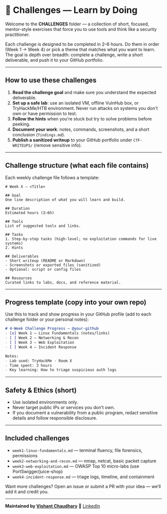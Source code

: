 # 🧩 Challenges — Learn by Doing

Welcome to the **CHALLENGES** folder — a collection of short, focused, mentor-style exercises that force you to use tools and think like a security practitioner.

Each challenge is designed to be completed in 2–6 hours. Do them in order (Week 1 → Week 4) or pick a theme that matches what you want to learn. The goal is depth over breadth: complete a challenge, write a short deliverable, and push it to your GitHub portfolio.

---

## How to use these challenges

1. **Read the challenge goal** and make sure you understand the expected deliverable.
2. **Set up a safe lab**: use an isolated VM, offline VulnHub box, or TryHackMe/HTB environment. Never run attacks on systems you don't own or have permission to test.
3. **Follow the hints** when you’re stuck but try to solve problems before peeking.
4. **Document your work**: notes, commands, screenshots, and a short conclusion (`findings.md`).
5. **Publish a sanitized writeup** to your GitHub portfolio under `CTF-WRITEUPS/` (remove sensitive info).

---

## Challenge structure (what each file contains)

Each weekly challenge file follows a template:

```
# Week X — <Title>

## Goal
One line description of what you will learn and build.

## Duration
Estimated hours (2–6h)

## Tools
List of suggested tools and links.

## Tasks
1. Step-by-step tasks (high-level; no exploitation commands for live systems)
2. Hints

## Deliverables
- Short writeup (README or Markdown)
- Screenshots or exported files (sanitized)
- Optional: script or config files

## Resources
Curated links to labs, docs, and reference material.
```

---

## Progress template (copy into your own repo)

Use this to track and show progress in your GitHub profile (add to each challenge folder or your personal notes):

```md
# 4-Week Challenge Progress — @your-github
- [x] Week 1 — Linux Fundamentals (notes/links)
- [ ] Week 2 — Networking & Recon
- [ ] Week 3 — Web Exploitation
- [ ] Week 4 — Incident Response

Notes:
- Lab used: TryHackMe - Room X
- Time spent: 3 hours
- Key learning: How to triage suspicious auth logs
```

---

## Safety & Ethics (short)

* Use isolated environments only.
* Never target public IPs or services you don’t own.
* If you document a vulnerability from a public program, redact sensitive details and follow responsible disclosure.

---

## Included challenges

* `week1-linux-fundamentals.md` — terminal fluency, file forensics, permissions
* `week2-networking-and-recon.md` — nmap, netcat, basic packet capture
* `week3-web-exploitation.md` — OWASP Top 10 micro-labs (use PortSwigger/juice-shop)
* `week4-incident-response.md` — triage logs, timeline, and containment

Want more challenges? Open an issue or submit a PR with your idea — we’ll add it and credit you.

---

**Maintained by [Vishant Chaudhary](https://github.com/im-vishu)**
💼 [LinkedIn](https://www.linkedin.com/in/vishant--chaudhary)
